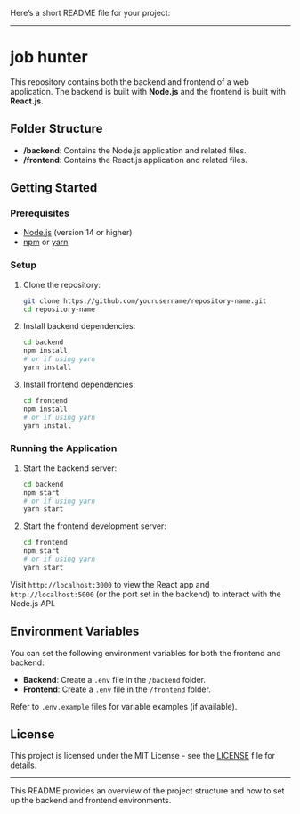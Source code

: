Here’s a short README file for your project:

---

# job hunter

This repository contains both the backend and frontend of a web application. The backend is built with **Node.js** and the frontend is built with **React.js**.

## Folder Structure

* **/backend**: Contains the Node.js application and related files.
* **/frontend**: Contains the React.js application and related files.

## Getting Started

### Prerequisites

* [Node.js](https://nodejs.org/) (version 14 or higher)
* [npm](https://www.npmjs.com/) or [yarn](https://yarnpkg.com/)

### Setup

1. Clone the repository:

   ```bash
   git clone https://github.com/yourusername/repository-name.git
   cd repository-name
   ```

2. Install backend dependencies:

   ```bash
   cd backend
   npm install
   # or if using yarn
   yarn install
   ```

3. Install frontend dependencies:

   ```bash
   cd frontend
   npm install
   # or if using yarn
   yarn install
   ```

### Running the Application

1. Start the backend server:

   ```bash
   cd backend
   npm start
   # or if using yarn
   yarn start
   ```

2. Start the frontend development server:

   ```bash
   cd frontend
   npm start
   # or if using yarn
   yarn start
   ```

Visit `http://localhost:3000` to view the React app and `http://localhost:5000` (or the port set in the backend) to interact with the Node.js API.

## Environment Variables

You can set the following environment variables for both the frontend and backend:

* **Backend**: Create a `.env` file in the `/backend` folder.
* **Frontend**: Create a `.env` file in the `/frontend` folder.

Refer to `.env.example` files for variable examples (if available).

## License

This project is licensed under the MIT License - see the [LICENSE](LICENSE) file for details.

---

This README provides an overview of the project structure and how to set up the backend and frontend environments.
